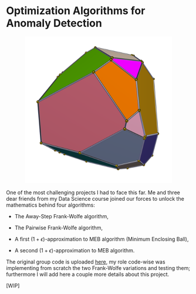 # Optimization Algorithms for Anomaly Detection

<p align="center">
  <img src="images/optimization.png" alt="" width="400"/>
</p>

One of the most challenging projects I had to face this far. Me and three dear friends from my Data Science course joined our forces to unlock the mathematics behind four algorithms:

- The Away-Step Frank-Wolfe algorithm,

- The Pairwise Frank-Wolfe algorithm,

- A first $(1+\epsilon)$-approximation to MEB algorithm (Minimum Enclosing Ball),

- A second $(1+\epsilon)$-approximation to MEB algorithm.

The original group code is uploaded [here](https://github.com/Optimization-project-exam/Optimization-for-Data-Science-project), my role code-wise was implementing from scratch the two Frank-Wolfe variations and testing them; furthermore I will add here a couple more details about this project.

[WIP]
